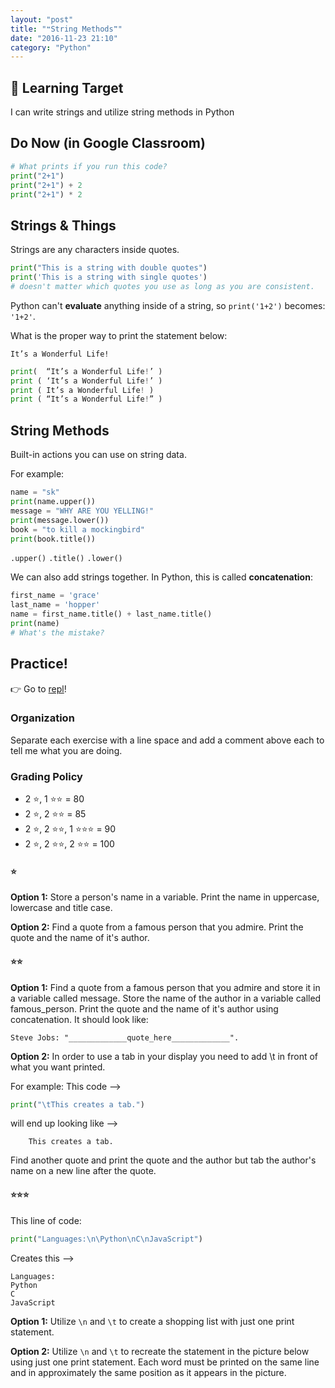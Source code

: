 ```yaml
---
layout: "post"
title: "❝String Methods❞"
date: "2016-11-23 21:10"
category: "Python"
---
```


## 🎯 Learning Target
I can write strings and utilize string methods in Python

## Do Now (in Google Classroom)
```python
# What prints if you run this code?
print("2+1")
print("2+1") + 2
print("2+1") * 2
```

## Strings & Things
Strings are any characters inside quotes.

```python
print("This is a string with double quotes")
print('This is a string with single quotes')
# doesn't matter which quotes you use as long as you are consistent.
```
Python can't **evaluate** anything inside of a string, so `print('1+2')` becomes: `'1+2'`.

What is the proper way to print the statement below:

`It’s a Wonderful Life!`

```python
print(  “It’s a Wonderful Life!’ )
print ( ‘It’s a Wonderful Life!’ )
print ( It’s a Wonderful Life! )
print ( “It’s a Wonderful Life!” )
```
<!--hiiiiii  -->
## String Methods
Built-in actions you can use on string data.

For example:

```python
name = "sk"
print(name.upper())
message = "WHY ARE YOU YELLING!"
print(message.lower())
book = "to kill a mockingbird"
print(book.title())
```

`.upper()`
`.title()`
`.lower()`

We can also add strings together. In Python, this is called **concatenation**:

```python
first_name = 'grace'
last_name = 'hopper'
name = first_name.title() + last_name.title()
print(name)
# What's the mistake?
```

## Practice!
👉 Go to [repl](http://repl.it/)!

### Organization

Separate each exercise with a line space and add a comment above each to tell me what you are doing.

### Grading Policy

- 2 ⭐, 1 ⭐⭐ = 80
- 2 ⭐, 2 ⭐⭐ = 85
- 2 ⭐, 2 ⭐⭐, 1 ⭐⭐⭐ = 90
- 2 ⭐, 2 ⭐⭐, 2 ⭐⭐ = 100

#### ⭐
 **Option 1:** Store a person's name in a variable. Print the name in uppercase, lowercase and title case.    

**Option 2:** Find a quote from a famous person that you admire. Print the quote and the name of it's author.

#### ⭐⭐
**Option 1:** Find a quote from a famous person that you admire and store it in a variable called message. Store the name of the author in a variable called famous_person. Print the quote and the name of it's author using concatenation. It should look like:

`Steve Jobs: "_____________quote_here_____________". `

**Option 2:** In order to use a tab in your display you need to add \t in front of what you want printed.

For example:
This code -->   

```python
print("\tThis creates a tab.")       
```
will end up looking like -->

`    This creates a tab.`

Find another quote and print the quote and the author but tab the author's name on a new line after the quote.

#### ⭐⭐⭐
This line of code:

```python
print("Languages:\n\Python\nC\nJavaScript")
```

Creates this -->

```
Languages:
Python
C
JavaScript
```

**Option 1:** Utilize `\n` and `\t`  to create a shopping list with just one print statement.

**Option 2:** Utilize `\n` and `\t`  to recreate the statement in the picture below using just one print statement. Each word must be printed on the same line and in approximately the same position as it appears in the picture.
